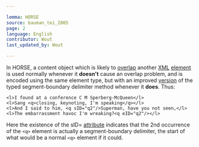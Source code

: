 ```yaml
---

lemma: HORSE
source: bauman_tei_2005
page: 2
language: English
contributor: Wout
last_updated_by: Wout

---
```


In HORSE, a content object which is likely to [overlap](overlap.html) another [XML](XML.html) [element](element.html) is used normally whenever it **doesn't** cause an overlap problem, and is encoded using the same element type, but with an improved [version](version.html) of the typed segment-boundary delimiter method whenever it **does**. Thus:

```
<l>I found at a conference C M Sperberg-McQueen</l>
<l>Sang <q>closing, keynoting, I'm speaking</q></l>
<l>And I said to him, <q sID="q2"/>Superman, have you not seen,</l>
<l>The embarrassment havoc I'm wreaking?<q eID="q2"/></l>
```    

Here the existence of the sID= [attribute](attribute.html) indicates that the 2nd occurrence of the `<q>` element is actually a segment-boundary delimiter, the start of what would be a normal `<q>` element if it could.
